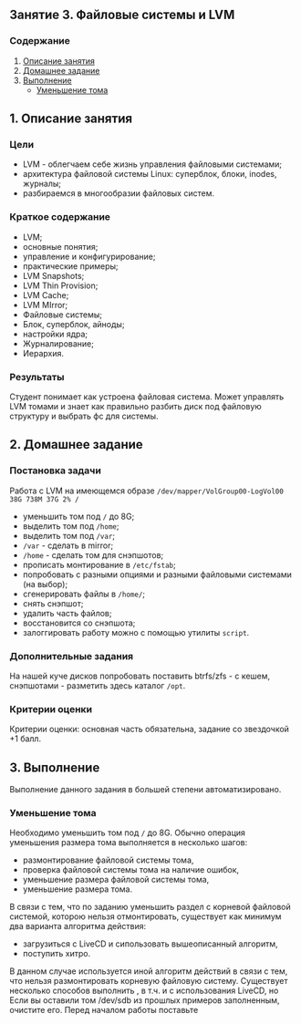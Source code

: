 ## Занятие 3. Файловые системы и LVM

### Содержание
1. [Описание занятия](#description)  
2. [Домашнее задание](#homework)  
3. [Выполнение](#exec)  
    - [Уменьшение тома](#reduce)  

## 1. Описание занятия <a name="description"></a>
### Цели
- LVM - облегчаем себе жизнь управления файловыми системами;  
- архитектура файловой системы Linux: суперблок, блоки, inodes, журналы;  
- разбираемся в многообразии файловых систем.

### Краткое содержание  
- LVM;  
- основные понятия;  
- управление и конфигурирование;  
- практические примеры;  
- LVM Snapshots;  
- LVM Thin Provision;  
- LVM Cache;  
- LVM MIrror;  
- Файловые системы;  
- Блок, суперблок, айноды;  
- настройки ядра;  
- Журналирование;  
- Иерархия.

### Результаты  
Студент понимает как устроена файловая система. Может управлять LVM томами и знает как правильно разбить диск под файловую структуру и выбрать фс для системы.  

## 2. Домашнее задание  <a name="homework"></a>
### Постановка задачи  
Работа с LVM на имеющемся образе `/dev/mapper/VolGroup00-LogVol00 38G 738M 37G 2% /`
- уменьшить том под `/` до 8G;  
- выделить том под `/home`;  
- выделить том под `/var`;  
- `/var` - сделать в mirror;  
- `/home` - сделать том для снэпшотов;  
- прописать монтирование в `/etc/fstab`;  
- попробовать с разными опциями и разными файловыми системами (на выбор);  
- сгенерировать файлы в `/home/`;  
- снять снэпшот;  
- удалить часть файлов;  
- восстановится со снэпшота;  
- залоггировать работу можно с помощью утилиты `script`.

### Дополнительные задания  
На нашей куче дисков попробовать поставить btrfs/zfs - с кешем, снэпшотами - разметить здесь каталог `/opt`.

### Критерии оценки  
Критерии оценки: основная часть обязательна, задание со звездочкой +1 балл.

## 3. Выполнение <a name="exec"></a>  
Выполнение данного задания в большей степени автоматизировано.

### Уменьшение тома <a name="reduce"></a>  
Необходимо уменьшить том под `/` до 8G. 
Обычно операция уменьшения размера тома выполняется в несколько шагов:  
- размонтирование файловой системы тома,  
- проверка файловой системы тома на наличие ошибок,  
- уменьшение размера файловой системы тома,  
- уменьшение размера тома.  

В связи с тем, что по заданию уменьшить раздел с корневой файловой системой, которою нельзя отмонтировать, существует как минимум два варианта алгоритма действия:  
- загрузиться с LiveCD и сипользовать вышеописанный алгоритм,  
- поступить хитро.


В данном случае используется иной алгоритм действий в связи с тем, что нельзя размонтировать корневую файловую систему. Существует несколько способов выполнить , в т.ч. и с использования LiveCD, но 
Если вы оставили том 
/dev/sdb
 из прошлых примеров заполненным, очистите его.
Перед началом работы поставьте
